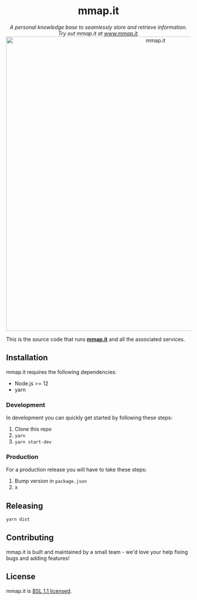 <p align="center">
<h1 align="center">mmap.it</h1> 
</p>

<p align="center">
<i>A personal knowledge base to seamlessly store and retrieve information.<br/>Try out mmap.it at <a href="https://www.mmap.it">www.mmap.it</a>.</i>
<br/>
  <img src="https://user-images.githubusercontent.com/8173045/78063441-35812e80-735e-11ea-94ec-8f02fcaf941c.png" alt="mmap.it" width="800" />
</p>

This is the source code that runs [**mmap.it**](https://mmap.it) and all the associated services. 


## Installation

mmap.it requires the following dependencies:

- Node.js >= 12
- yarn



### Development

In development you can quickly get started by following these steps:

1. Clone this repo
2. `yarn`
3. `yarn start-dev`


### Production

For a production release you will have to take these steps:

1. Bump version in `package.json`
2. x



## Releasing
```bash
yarn dist
```



## Contributing

mmap.it is built and maintained by a small team - we'd love your help fixing bugs and adding features!


## License

mmap.it is [BSL 1.1 licensed](https://github.com/pdepip/mmap.it/blob/master/LICENSE).
